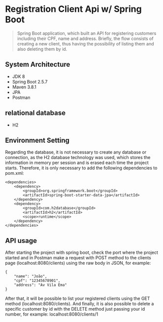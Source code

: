 <h1> Registration Client Api w/ Spring Boot </h1>

> Spring Boot application, which built an API for registering customers including their CPF, name and address. Briefly, the flow consists of creating a new client, thus having the possibility of listing them and also deleting them by id.

<h2> System Architecture </h2>
<ul>
<li>JDK 8</li>
<li>Spring Boot 2.5.7</li>
<li>Maven 3.8.1</li>
<li>JPA</li>
<li>Postman</li>
</ul>

<h2>relational database</h2>
<ul>
<li>H2</li>
</ul>

<h2>Environment Setting</h2>
Regarding the database, it is not necessary to create any database or connection, as the H2 database technology was used, which stores the information in memory per session and is erased each time the project starts. Therefore, it is only necessary to add the following dependencies to pom.xml:

```
<dependencies>
	<dependency>
		<groupId>org.springframework.boot</groupId>
		<artifactId>spring-boot-starter-data-jpa</artifactId>
	</dependency>
	<dependency>
		<groupId>com.h2database</groupId>
		<artifactId>h2</artifactId>
		<scope>runtime</scope>
	</dependency>		
</dependencies>

```

<h2>API usage</h2>

After starting the project with spring boot, check the port where the project started and in Postman make a request with POST method to the clients page (localhost:8080/clients) using the raw body in JSON, for example:

```
{
    "name": "João",
    "cpf": "12345678901",
    "address": "Av Vila Ema"
}

```

After that, it will be possible to list your registered clients using the GET method (localhost:8080/clients). 
And finally, it is also possible to delete a specific customer by id with the DELETE method just passing your id number, for example: localhost:8080/clients/1










